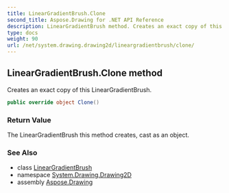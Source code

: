 ```yaml
---
title: LinearGradientBrush.Clone
second_title: Aspose.Drawing for .NET API Reference
description: LinearGradientBrush method. Creates an exact copy of this LinearGradientBrush
type: docs
weight: 90
url: /net/system.drawing.drawing2d/lineargradientbrush/clone/
---
```

## LinearGradientBrush.Clone method

Creates an exact copy of this LinearGradientBrush.

```csharp
public override object Clone()
```

### Return Value

The LinearGradientBrush this method creates, cast as an object.

### See Also

* class [LinearGradientBrush](../)
* namespace [System.Drawing.Drawing2D](../../lineargradientbrush/)
* assembly [Aspose.Drawing](../../../)


